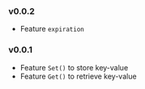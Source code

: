 ### v0.0.2
- Feature `expiration`

### v0.0.1
- Feature `Set()` to store key-value
- Feature `Get()` to retrieve key-value
